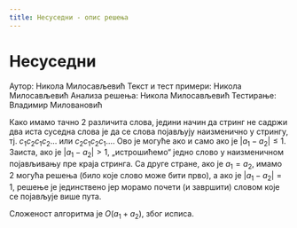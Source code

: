 ```yaml
---
title: Несуседни - опис решења
---
```


# Несуседни

Аутор: Никола Милосављевић
Текст и тест примери: Никола Милосављевић
Анализа решења: Никола Милосављевић
Тестирање: Владимир Миловановић

Како имамо тачно 2 различита слова, једини начин да стринг не садржи два иста суседна слова је да се слова појављују наизменично у стрингу, тј. $c_1c_2c_1c_2\ldots$ или $c_2c_1c_2c_1\ldots$. Ово је могуће ако и само ако је $|a_1 - a_2| \leq 1$. Заиста, ако је $|a_1 - a_2| > 1$, „истрошићемо“ једно слово у наизменичном појављивању пре краја стринга. Са друге стране, ако је $a_1 = a_2$, имамо 2 могућа решења (било које слово може бити прво), а ако је $|a_1 - a_2|=1$, решење је јединствено јер морамо почети (и завршити) словом које се појављује више пута.

Сложеност алгоритма је $O(a_1 + a_2)$, због исписа.
